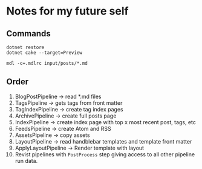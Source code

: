 # Notes for my future self

## Commands

```
dotnet restore
dotnet cake --target=Preview

mdl -c=.mdlrc input/posts/*.md
```

## Order

1. BlogPostPipeline -> read *.md files
2. TagsPipeline -> gets tags from front matter
3. TagIndexPipeline -> create tag index pages
4. ArchivePipeline -> create full posts page
5. IndexPipeline -> create index page with top x most recent post, tags, etc
6. FeedsPipeline -> create Atom and RSS
7. AssetsPipeline -> copy assets
8. LayoutPipeline -> read handblebar templates and template front matter
9. ApplyLayoutPipeline -> Render template with layout
10. Revist pipelines with `PostProcess` step giving access to all other
 pipeline run data.